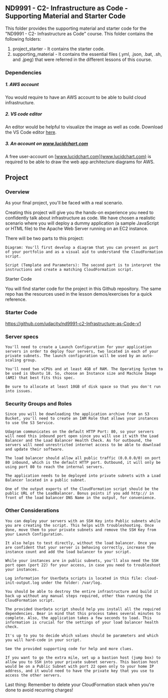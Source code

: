 ## ND9991 - C2- Infrastructure as Code - Supporting Material and Starter Code
This folder provides the supporting material and starter code for the "ND9991 - C2- Infrastructure as Code" course. This folder contains the following folders:
1. project_starter - It contains the starter code.
2. supporting_material - It contains the essential files (.yml, .json, .bat, .sh, and .jpeg) that were referred in the different lessons of this course.


### Dependencies
##### 1. AWS account
You would require to have an AWS account to be able to build cloud infrastructure.

##### 2. VS code editor
An editor would be helpful to visualize the image as well as code. Download the VS Code editor [here](https://code.visualstudio.com/download).

##### 3. An account on www.lucidchart.com
A free user-account on [www.lucidchart.com](www.lucidchart.com) is required to be able to draw the web app architecture diagrams for AWS.


## Project

### Overview

As your final project, you'll be faced with a real scenario.

Creating this project will give you the hands-on experience you need to confidently talk about infrastructure as code. We have chosen a realistic scenario where you will deploy a dummy application (a sample JavaScript or HTML file) to the Apache Web Server running on an EC2 instance.

There will be two parts to this project:

    Diagram: You'll first develop a diagram that you can present as part of your portfolio and as a visual aid to understand the CloudFormation script.

    Script (Template and Parameters): The second part is to interpret the instructions and create a matching CloudFormation script.

Starter Code

You will find starter code for the project in this Github repository. The same repo has the resources used in the lesson demos/exercises for a quick reference.


### Starter Code

https://github.com/udacity/nd9991-c2-Infrastructure-as-Code-v1 



### Server specs


    You'll need to create a Launch Configuration for your application servers in order to deploy four servers, two located in each of your private subnets. The launch configuration will be used by an auto-scaling group.

    You'll need two vCPUs and at least 4GB of RAM. The Operating System to be used is Ubuntu 18. So, choose an Instance size and Machine Image (AMI) that best fits this spec.

    Be sure to allocate at least 10GB of disk space so that you don't run into issues. 

### Security Groups and Roles


    Since you will be downloading the application archive from an S3 Bucket, you'll need to create an IAM Role that allows your instances to use the S3 Service.

    Udagram communicates on the default HTTP Port: 80, so your servers will need this inbound port open since you will use it with the Load Balancer and the Load Balancer Health Check. As for outbound, the servers will need unrestricted internet access to be able to download and update their software.

    The load balancer should allow all public traffic (0.0.0.0/0) on port 80 inbound, which is the default HTTP port. Outbound, it will only be using port 80 to reach the internal servers.

    The application needs to be deployed into private subnets with a Load Balancer located in a public subnet.

    One of the output exports of the CloudFormation script should be the public URL of the LoadBalancer. Bonus points if you add http:// in front of the load balancer DNS Name in the output, for convenience.


### Other Considerations


    You can deploy your servers with an SSH Key into Public subnets while you are creating the script. This helps with troubleshooting. Once done, move them to your private subnets and remove the SSH Key from your Launch Configuration.

    It also helps to test directly, without the load balancer. Once you are confident that your server is behaving correctly, increase the instance count and add the load balancer to your script.

    While your instances are in public subnets, you'll also need the SSH port open (port 22) for your access, in case you need to troubleshoot your instances.

    Log information for UserData scripts is located in this file: cloud-init-output.log under the folder: /var/log.

    You should be able to destroy the entire infrastructure and build it back up without any manual steps required, other than running the CloudFormation script.

    The provided UserData script should help you install all the required dependencies. Bear in mind that this process takes several minutes to complete. Also, the application takes a few seconds to load. This information is crucial for the settings of your load balancer health check.

    It's up to you to decide which values should be parameters and which you will hard-code in your script.

    See the provided supporting code for help and more clues.

    If you want to go the extra mile, set up a bastion host (jump box) to allow you to SSH into your private subnet servers. This bastion host would be on a Public Subnet with port 22 open only to your home IP address, and it would need to have the private key that you use to access the other servers.

Last thing: Remember to delete your CloudFormation stack when you're done to avoid recurring charges!

